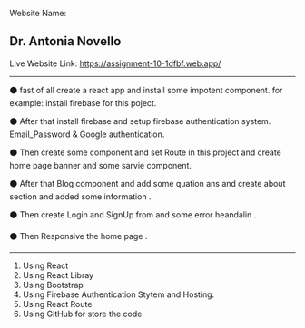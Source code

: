 Website Name: <h2>Dr. Antonia Novello</h2>
Live Website Link: https://assignment-10-1dfbf.web.app/


<hr>

⚫ fast of all create a react app and install some impotent component. for example: install firebase for this poject.

⚫ After that install firebase and setup firebase authentication system. Email_Password & Google authentication.

⚫ Then create some component and set Route in this project and create home page banner and some sarvie component.

⚫ After that Blog component and add some quation ans and create about section and added some information .

⚫ Then create Login and SignUp from and some error heandalin .

⚫ Then Responsive the home page .

<hr>

1. Using React 
2. Using React Libray
3. Using Bootstrap 
4. Using Firebase Authentication Stytem and Hosting.
5. Using React Route
6. Using GitHub for store the code
